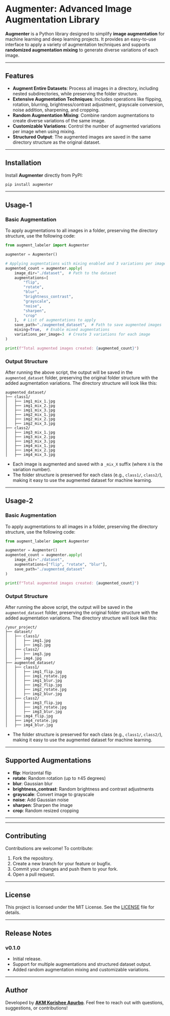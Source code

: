 # Augmenter: Advanced Image Augmentation Library

**Augmenter** is a Python library designed to simplify **image augmentation** for machine learning and deep learning projects. It provides an easy-to-use interface to apply a variety of augmentation techniques and supports **randomized augmentation mixing** to generate diverse variations of each image.

---

## Features

- **Augment Entire Datasets**: Process all images in a directory, including nested subdirectories, while preserving the folder structure.
- **Extensive Augmentation Techniques**: Includes operations like flipping, rotation, blurring, brightness/contrast adjustment, grayscale conversion, noise addition, sharpening, and cropping.
- **Random Augmentation Mixing**: Combine random augmentations to create diverse variations of the same image.
- **Customizable Variations**: Control the number of augmented variations per image when using mixing.
- **Structured Output**: The augmented images are saved in the same directory structure as the original dataset.

---

## Installation

Install **Augmenter** directly from PyPI:

```bash
pip install augmenter
```

---

## Usage-1

### Basic Augmentation
To apply augmentations to all images in a folder, preserving the directory structure, use the following code:

```python
from augment_labeler import Augmenter

augmenter = Augmenter()

# Applying augmentations with mixing enabled and 3 variations per image
augmented_count = augmenter.apply(
    image_dir="./dataset",  # Path to the dataset
    augmentations=[
        "flip", 
        "rotate", 
        "blur", 
        "brightness_contrast", 
        "grayscale", 
        "noise", 
        "sharpen", 
        "crop"
    ],  # List of augmentations to apply
    save_path="./augmented_dataset",  # Path to save augmented images
    mixing=True,  # Enable mixed augmentations
    variations_per_image=3  # Create 3 variations for each image
)

print(f"Total augmented images created: {augmented_count}")
```

### Output Structure

After running the above script, the output will be saved in the `augmented_dataset` folder, preserving the original folder structure with the added augmentation variations. The directory structure will look like this:

```
augmented_dataset/
├── class1/
│   ├── img1_mix_1.jpg
│   ├── img1_mix_2.jpg
│   ├── img1_mix_3.jpg
│   ├── img2_mix_1.jpg
│   ├── img2_mix_2.jpg
│   ├── img2_mix_3.jpg
├── class2/
│   ├── img3_mix_1.jpg
│   ├── img3_mix_2.jpg
│   ├── img3_mix_3.jpg
│   ├── img4_mix_1.jpg
│   ├── img4_mix_2.jpg
│   ├── img4_mix_3.jpg
```

- Each image is augmented and saved with a `_mix_X` suffix (where `X` is the variation number).
- The folder structure is preserved for each class (e.g., `class1/`, `class2/`), making it easy to use the augmented dataset for machine learning.

---
## Usage-2

### Basic Augmentation
To apply augmentations to all images in a folder, preserving the directory structure, use the following code:

```python
from augment_labeler import Augmenter

augmenter = Augmenter()
augmented_count = augmenter.apply(
    image_dir="./dataset", 
    augmentations=["flip", "rotate", "blur"], 
    save_path="./augmented_dataset"
)

print(f"Total augmented images created: {augmented_count}")
```

### Output Structure

After running the above script, the output will be saved in the `augmented_dataset` folder, preserving the original folder structure with the added augmentation variations. The directory structure will look like this:

```
/your_project/
├── dataset/
│   ├── class1/
│   │   ├── img1.jpg
│   │   ├── img2.jpg
│   ├── class2/
│   │   ├── img3.jpg
│   ├── img4.jpg
├── augmented_dataset/
│   ├── class1/
│   │   ├── img1_flip.jpg
│   │   ├── img1_rotate.jpg
│   │   ├── img1_blur.jpg
│   │   ├── img2_flip.jpg
│   │   ├── img2_rotate.jpg
│   │   ├── img2_blur.jpg
│   ├── class2/
│   │   ├── img3_flip.jpg
│   │   ├── img3_rotate.jpg
│   │   ├── img3_blur.jpg
│   ├── img4_flip.jpg
│   ├── img4_rotate.jpg
│   ├── img4_blur.jpg
```
- The folder structure is preserved for each class (e.g., `class1/`, `class2/`), making it easy to use the augmented dataset for machine learning.

---

## Supported Augmentations

- **flip**: Horizontal flip
- **rotate**: Random rotation (up to ±45 degrees)
- **blur**: Gaussian blur
- **brightness_contrast**: Random brightness and contrast adjustments
- **grayscale**: Convert image to grayscale
- **noise**: Add Gaussian noise
- **sharpen**: Sharpen the image
- **crop**: Random resized cropping

---
---

## Contributing

Contributions are welcome! To contribute:

1. Fork the repository.
2. Create a new branch for your feature or bugfix.
3. Commit your changes and push them to your fork.
4. Open a pull request.

---

## License

This project is licensed under the MIT License. See the [LICENSE](https://github.com/IMApurbo/augmenter/LICENSE) file for details.

---

## Release Notes

### v0.1.0
- Initial release.
- Support for multiple augmentations and structured dataset output.
- Added random augmentation mixing and customizable variations.

---

## Author

Developed by **[AKM Korishee Apurbo](https://github.com/IMApurbo)**. Feel free to reach out with questions, suggestions, or contributions!
